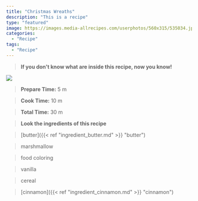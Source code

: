 ```yaml
---
title: "Christmas Wreaths"
description: "This is a recipe"
type: "featured"
image: https://images.media-allrecipes.com/userphotos/560x315/535034.jpg
categories: 
  - "Recipe"
tags: 
  - "Recipe"
---
```



>**If you don't know what are inside this recipe, now you know!**

![](../images/Recipes-Banner.jpg)
> **Prepare Time:** 5 m


> **Cook Time:** 10 m


> **Total Time:** 30 m

> **Look the ingredients of this recipe**

> [butter]({{< ref "ingredient_butter.md" >}} "butter")

> marshmallow

> food coloring

> vanilla

> cereal

> [cinnamon]({{< ref "ingredient_cinnamon.md" >}} "cinnamon")

